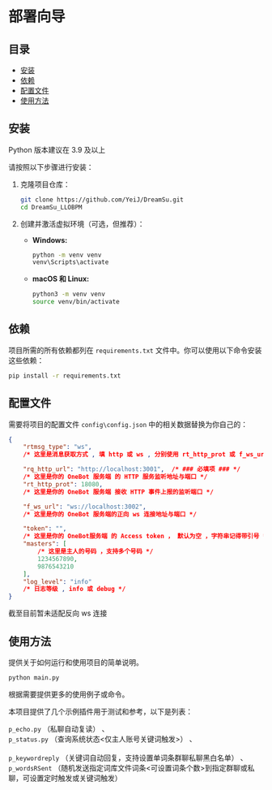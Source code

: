 # 部署向导

## 目录

- [安装](#安装)
- [依赖](#依赖)
- [配置文件](#配置文件)
- [使用方法](#使用方法)

## 安装

Python 版本建议在 3.9 及以上

请按照以下步骤进行安装：

1. 克隆项目仓库：

   ```bash
   git clone https://github.com/YeiJ/DreamSu.git
   cd DreamSu_LLOBPM
   ```

2. 创建并激活虚拟环境（可选，但推荐）：

   - **Windows:**

     ```bash
     python -m venv venv
     venv\Scripts\activate
     ```

   - **macOS 和 Linux:**

     ```bash
     python3 -m venv venv
     source venv/bin/activate
     ```

## 依赖

项目所需的所有依赖都列在 `requirements.txt` 文件中。你可以使用以下命令安装这些依赖：

```bash
pip install -r requirements.txt
```

## 配置文件

需要将项目的配置文件 `config\config.json` 中的相关数据替换为你自己的：

```json
{
    "rtmsg_type": "ws", 
    /* 这里是消息获取方式 , 填 http 或 ws , 分别使用 rt_http_prot 或 f_ws_url */

    "rq_http_url": "http://localhost:3001",  /* ### 必填项 ### */
    /* 这里是你的 OneBot 服务端 的 HTTP 服务监听地址与端口 */
    "rt_http_prot": 18080,  
    /* 这里是你的 OneBot 服务端 接收 HTTP 事件上报的监听端口 */

    "f_ws_url": "ws://localhost:3002",  
    /* 这里是你的 OneBot 服务端的正向 ws 连接地址与端口 */

    "token": "",  
    /* 这里是你的 OneBot服务端 的 Access token ， 默认为空 ，字符串记得带引号 */
    "masters": [  
        /* 这里是主人的号码 ，支持多个号码 */
        1234567890, 
        9876543210
    ],
    "log_level": "info"  
    /* 日志等级 , info 或 debug */
}
```

截至目前暂未适配反向 ws 连接

## 使用方法

提供关于如何运行和使用项目的简单说明。

```bash
python main.py
```

根据需要提供更多的使用例子或命令。

本项目提供了几个示例插件用于测试和参考，以下是列表：

`p_echo.py` （私聊自动复读） 、\
`p_status.py` （查询系统状态<仅主人账号关键词触发>） 、\
\
`p_keywordreply` （关键词自动回复，支持设置单词条群聊私聊黑白名单） 、\
`p_wordsRSent` （随机发送指定词库文件词条<可设置词条个数>到指定群聊或私聊，可设置定时触发或关键词触发）